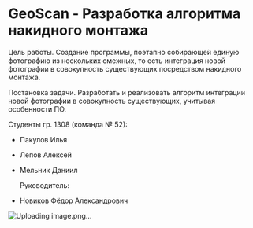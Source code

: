 # GeoScan - Разработка алгоритма накидного монтажа

  Цель работы.
  Создание программы, поэтапно собирающей единую фотографию из нескольких смежных, то есть интеграция новой фотографии в совокупность существующих посредством накидного монтажа.
  
  Постановка задачи.
  Разработать и реализовать алгоритм интеграции новой фотографии в совокупность существующих, учитывая особенности ПО. 

  Студенты гр. 1308 (команда № 52):
- Пакулов Илья
- Лепов Алексей
- Мельник Даниил

  Руководитель: 
- Новиков Фёдор Александрович

![Uploading image.png…]()
